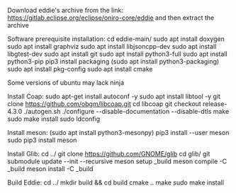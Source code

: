 
Download eddie's archive from the link: https://gitlab.eclipse.org/eclipse/oniro-core/eddie
and then extract the archive

Software prerequisite installation:
cd eddie-main/
sudo apt install doxygen
sudo apt install graphviz
sudo apt install libjsoncpp-dev
sudo apt install libgtest-dev
sudo apt install git
sudo apt install python3-full
sudo apt install python3-pip
pip3 install packaging (sudo apt install python3-packaging)
sudo apt install pkg-config
sudo apt install cmake

Some versions of ubuntu may lack ninja

Install Coap:
sudo apt-get install autoconf -y
sudo apt install libtool -y
git clone https://github.com/obgm/libcoap.git
cd libcoap
git checkout release-4.3.0
./autogen.sh
./configure --disable-documentation --disable-dtls
make
sudo make install
sudo ldconfig

Install meson:
(sudo apt install python3-mesonpy)
pip3 install --user meson
sudo pip3 install meson

Install Glib:
cd ../
git clone https://github.com/GNOME/glib
cd glib/
git submodule update --init --recursive
meson setup _build
meson compile -C _build
meson install -C _build

Build Eddie:
cd ../
mkdir build && cd build
cmake ..
make
sudo make install


